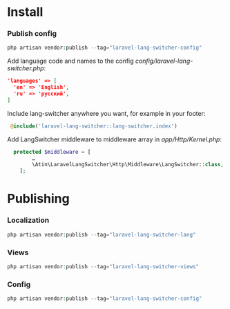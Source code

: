 # Install
### Publish config
```php
php artisan vendor:publish --tag="laravel-lang-switcher-config"
```
Add language code and names to the config *config/laravel-lang-switcher.php*:
```json
'languages' => [
  'en' => 'English',
  'ru' => 'русский',
]
```

Include lang-switcher anywhere you want, for example in your footer:
```php
 @include('laravel-lang-switcher::lang-switcher.index')
```

Add LangSwitcher middleware to middleware array in *app/Http/Kernel.php*:
```php
  protected $middleware = [
        …
        \Atin\LaravelLangSwitcher\Http\Middleware\LangSwitcher::class,
    ];
```

# Publishing
### Localization
```php
php artisan vendor:publish --tag="laravel-lang-switcher-lang"
```

### Views
```php
php artisan vendor:publish --tag="laravel-lang-switcher-views"
```

### Config
```php
php artisan vendor:publish --tag="laravel-lang-switcher-config"
```
